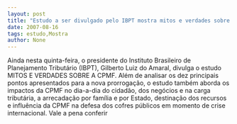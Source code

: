 ```yaml
---
layout: post
title: "Estudo a ser divulgado pelo IBPT mostra mitos e verdades sobre a CPMF"
date: 2007-08-16
tags: estudo,Mostra
author: None
---
```

Ainda nesta quinta-feira, o presidente do&nbsp;Instituto Brasileiro de Planejamento Tribut&aacute;rio (IBPT), Gilberto Luiz do Amaral, divulga o estudo MITOS E VERDADES SOBRE A CPMF. 
Al&eacute;m de analisar os dez principais pontos apresentados para a nova prorroga&ccedil;&atilde;o, o estudo tamb&eacute;m aborda os impactos da CPMF no dia-a-dia do cidad&atilde;o, dos neg&oacute;cios e na carga tribut&aacute;ria, a arrecada&ccedil;&atilde;o por fam&iacute;lia e por Estado, destina&ccedil;&atilde;o dos recursos e influ&ecirc;ncia da CPMF na defesa dos cofres p&uacute;blicos em momento de crise internacional. Vale a pena conferir 